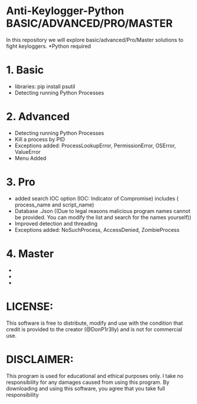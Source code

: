 # Anti-Keylogger-Python  BASIC/ADVANCED/PRO/MASTER
In this repository we will explore basic/advanced/Pro/Master solutions to fight keyloggers.
*Python required

# 1. Basic
- libraries: pip install psutil
- Detecting running Python Processes


# 2. Advanced
- Detecting running Python Processes
- Kill a process by PID
- Exceptions added: ProcessLookupError, PermissionError, OSError, ValueError
- Menu Added


# 3. Pro 
- added search IOC option (IOC: Indicator of Compromise) includes ( process_name and script_name)
- Database .Json  ((Due to legal reasons malicious program names cannot be provided. You can modify the list and search for the names yourself))
- Improved detection and threading
- Exceptions added: NoSuchProcess, AccessDenied, ZombieProcess


# 4. Master 
- 
- 
- 


# LICENSE:
This software is free to distribute, modify and use with the condition that credit is provided to the creator (@DonP1r3lly) and is not for commercial use.

# DISCLAIMER:
This program is used for educational and ethical purposes only. I take no responsibility for any damages caused from using this program. By downloading and using this software, you agree that you take full responsibility 
